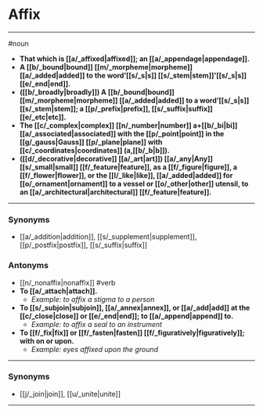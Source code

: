 # Affix
---
#noun
- **That which is [[a/_affixed|affixed]]; an [[a/_appendage|appendage]].**
- **A [[b/_bound|bound]] [[m/_morpheme|morpheme]] [[a/_added|added]] to the word’[[s/_s|s]] [[s/_stem|stem]]'[[s/_s|s]] [[e/_end|end]].**
- **([[b/_broadly|broadly]]) A [[b/_bound|bound]] [[m/_morpheme|morpheme]] [[a/_added|added]] to a word’[[s/_s|s]] [[s/_stem|stem]]; a [[p/_prefix|prefix]], [[s/_suffix|suffix]] [[e/_etc|etc]].**
- **The [[c/_complex|complex]] [[n/_number|number]] a+[[b/_bi|bi]] [[a/_associated|associated]] with the [[p/_point|point]] in the [[g/_gauss|Gauss]] [[p/_plane|plane]] with [[c/_coordinates|coordinates]] (a,[[b/_b|b]]).**
- **([[d/_decorative|decorative]] [[a/_art|art]]) [[a/_any|Any]] [[s/_small|small]] [[f/_feature|feature]], as a [[f/_figure|figure]], a [[f/_flower|flower]], or the [[l/_like|like]], [[a/_added|added]] for [[o/_ornament|ornament]] to a vessel or [[o/_other|other]] utensil, to an [[a/_architectural|architectural]] [[f/_feature|feature]].**
---
### Synonyms
- [[a/_addition|addition]], [[s/_supplement|supplement]], [[p/_postfix|postfix]], [[s/_suffix|suffix]]
### Antonyms
- [[n/_nonaffix|nonaffix]]
#verb
- **To [[a/_attach|attach]].**
	- _Example: to affix a stigma to a person_
- **To [[s/_subjoin|subjoin]], [[a/_annex|annex]], or [[a/_add|add]] at the [[c/_close|close]] or [[e/_end|end]]; to [[a/_append|append]] to.**
	- _Example: to affix a seal to an instrument_
- **To [[f/_fix|fix]] or [[f/_fasten|fasten]] [[f/_figuratively|figuratively]]; with on or upon.**
	- _Example: eyes affixed upon the ground_
---
### Synonyms
- [[j/_join|join]], [[u/_unite|unite]]
---
